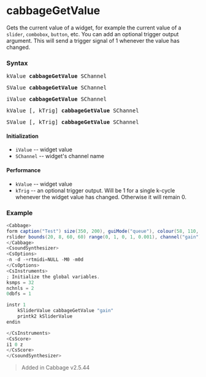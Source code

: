 # cabbageGetValue

Gets the current value of a widget, for example the current value of a `slider`, `combobox`, `button`, etc. You can add an optional trigger output argument. This will send a trigger signal of 1 whenever the value has changed.

### Syntax

<pre>kValue <b>cabbageGetValue</b> SChannel</pre>
<pre>SValue <b>cabbageGetValue</b> SChannel</pre>
<pre>iValue <b>cabbageGetValue</b> SChannel</pre>
<pre>kValue [, kTrig] <b>cabbageGetValue</b> SChannel</pre>
<pre>SValue [, kTrig] <b>cabbageGetValue</b> SChannel</pre>

#### Initialization

* `iValue` -- widget value
* `SChannel` -- widget's channel name

#### Performance

* `kValue` -- widget value
* `kTrig` -- an optional trigger output. Will be 1 for a single k-cycle whenever the widget value has changed. Otherwise it will remain 0.  


### Example

```csharp
<Cabbage>
form caption("Test") size(350, 200), guiMode("queue"), colour(58, 110, 182), pluginId("sfi1")
rslider bounds(20, 8, 60, 60) range(0, 1, 0, 1, 0.001), channel("gain"), text("Gain")
</Cabbage>
<CsoundSynthesizer>
<CsOptions>
-n -d -+rtmidi=NULL -M0 -m0d 
</CsOptions>
<CsInstruments>
; Initialize the global variables. 
ksmps = 32
nchnls = 2
0dbfs = 1

instr 1
    kSliderValue cabbageGetValue "gain"
    printk2 kSliderValue
endin

</CsInstruments>
<CsScore>
i1 0 z
</CsScore>
</CsoundSynthesizer>
```

> Added in Cabbage v2.5.44